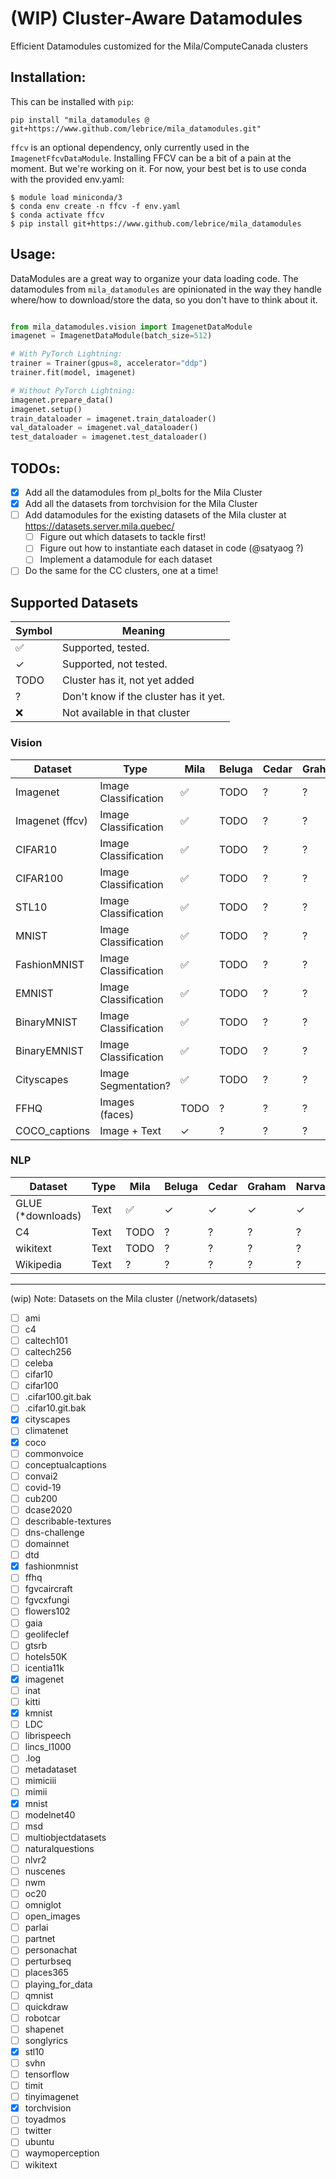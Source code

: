 # (WIP) Cluster-Aware Datamodules

Efficient Datamodules customized for the Mila/ComputeCanada clusters

## Installation:

This can be installed with `pip`:

```console
pip install "mila_datamodules @ git+https://www.github.com/lebrice/mila_datamodules.git"
```

`ffcv` is an optional dependency, only currently used in the `ImagenetFfcvDataModule`.
Installing FFCV can be a bit of a pain at the moment. But we're working on it.
For now, your best bet is to use conda with the provided env.yaml:

```console
$ module load miniconda/3
$ conda env create -n ffcv -f env.yaml
$ conda activate ffcv
$ pip install git+https://www.github.com/lebrice/mila_datamodules
```

## Usage:

DataModules are a great way to organize your data loading code.
The datamodules from `mila_datamodules` are opinionated in the way they handle where/how to
download/store the data, so you don't have to think about it.

```python

from mila_datamodules.vision import ImagenetDataModule
imagenet = ImagenetDataModule(batch_size=512)

# With PyTorch Lightning:
trainer = Trainer(gpus=8, accelerator="ddp")
trainer.fit(model, imagenet)

# Without PyTorch Lightning:
imagenet.prepare_data()
imagenet.setup()
train_dataloader = imagenet.train_dataloader()
val_dataloader = imagenet.val_dataloader()
test_dataloader = imagenet.test_dataloader()
```

## TODOs:

- [x] Add all the datamodules from pl_bolts for the Mila Cluster
- [x] Add all the datasets from torchvision for the Mila Cluster
- [ ] Add datamodules for the existing datasets of the Mila cluster at https://datasets.server.mila.quebec/
  - [ ] Figure out which datasets to tackle first!
  - [ ] Figure out how to instantiate each dataset in code (@satyaog ?)
  - [ ] Implement a datamodule for each dataset
- [ ] Do the same for the CC clusters, one at a time!

## Supported Datasets

| Symbol | Meaning                               |
| ------ | ------------------------------------- |
| ✅      | Supported, tested.                    |
| ✓      | Supported, not tested.                |
| TODO   | Cluster has it, not yet added         |
| ?      | Don't know if the cluster has it yet. |
| ❌      | Not available in that cluster         |

### Vision

| Dataset         | Type                 | Mila | Beluga | Cedar | Graham | Narval |
| --------------- | -------------------- | ---- | ------ | ----- | ------ | ------ |
| Imagenet        | Image Classification | ✅    | TODO   | ?     | ?      | ?      |
| Imagenet (ffcv) | Image Classification | ✅    | TODO   | ?     | ?      | ?      |
| CIFAR10         | Image Classification | ✅    | TODO   | ?     | ?      | ?      |
| CIFAR100        | Image Classification | ✅    | TODO   | ?     | ?      | ?      |
| STL10           | Image Classification | ✅    | TODO   | ?     | ?      | ?      |
| MNIST           | Image Classification | ✅    | TODO   | ?     | ?      | ?      |
| FashionMNIST    | Image Classification | ✅    | TODO   | ?     | ?      | ?      |
| EMNIST          | Image Classification | ✅    | TODO   | ?     | ?      | ?      |
| BinaryMNIST     | Image Classification | ✅    | TODO   | ?     | ?      | ?      |
| BinaryEMNIST    | Image Classification | ✅    | TODO   | ?     | ?      | ?      |
| Cityscapes      | Image Segmentation?  | ✅    | TODO   | ?     | ?      | ?      |
| FFHQ            | Images (faces)       | TODO | ?      | ?     | ?      | ?      |
| COCO_captions   | Image + Text         | ✓    | ?      | ?     | ?      | ?      |

### NLP

| Dataset            | Type | Mila | Beluga | Cedar | Graham | Narval |
| ------------------ | ---- | ---- | ------ | ----- | ------ | ------ |
| GLUE (\*downloads) | Text | ✅    | ✓      | ✓     | ✓      | ✓      |
| C4                 | Text | TODO | ?      | ?     | ?      | ?      |
| wikitext           | Text | TODO | ?      | ?     | ?      | ?      |
| Wikipedia          | Text | ?    | ?      | ?     | ?      | ?      |

______________________________________________________________________

(wip) Note: Datasets on the Mila cluster (/network/datasets)

- [ ] ami
- [ ] c4
- [ ] caltech101
- [ ] caltech256
- [ ] celeba
- [ ] cifar10
- [ ] cifar100
- [ ] .cifar100.git.bak
- [ ] .cifar10.git.bak
- [x] cityscapes
- [ ] climatenet
- [x] coco
- [ ] commonvoice
- [ ] conceptualcaptions
- [ ] convai2
- [ ] covid-19
- [ ] cub200
- [ ] dcase2020
- [ ] describable-textures
- [ ] dns-challenge
- [ ] domainnet
- [ ] dtd
- [x] fashionmnist
- [ ] ffhq
- [ ] fgvcaircraft
- [ ] fgvcxfungi
- [ ] flowers102
- [ ] gaia
- [ ] geolifeclef
- [ ] gtsrb
- [ ] hotels50K
- [ ] icentia11k
- [x] imagenet
- [ ] inat
- [ ] kitti
- [x] kmnist
- [ ] LDC
- [ ] librispeech
- [ ] lincs_l1000
- [ ] .log
- [ ] metadataset
- [ ] mimiciii
- [ ] mimii
- [x] mnist
- [ ] modelnet40
- [ ] msd
- [ ] multiobjectdatasets
- [ ] naturalquestions
- [ ] nlvr2
- [ ] nuscenes
- [ ] nwm
- [ ] oc20
- [ ] omniglot
- [ ] open_images
- [ ] parlai
- [ ] partnet
- [ ] personachat
- [ ] perturbseq
- [ ] places365
- [ ] playing_for_data
- [ ] qmnist
- [ ] quickdraw
- [ ] robotcar
- [ ] shapenet
- [ ] songlyrics
- [x] stl10
- [ ] svhn
- [ ] tensorflow
- [ ] timit
- [ ] tinyimagenet
- [x] torchvision
- [ ] toyadmos
- [ ] twitter
- [ ] ubuntu
- [ ] waymoperception
- [ ] wikitext
